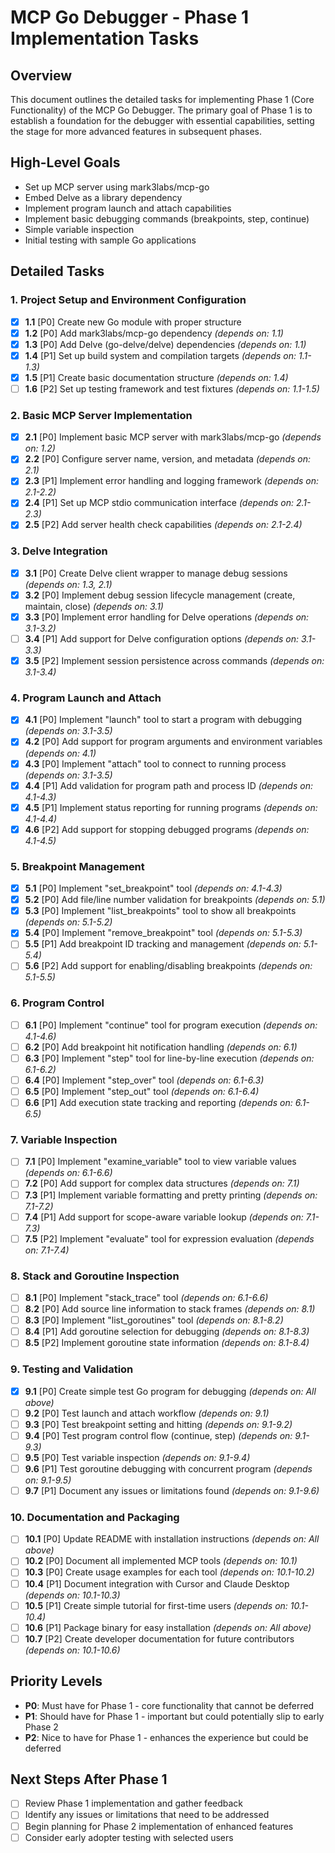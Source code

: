 # MCP Go Debugger - Phase 1 Implementation Tasks

## Overview

This document outlines the detailed tasks for implementing Phase 1 (Core Functionality) of the MCP Go Debugger. The primary goal of Phase 1 is to establish a foundation for the debugger with essential capabilities, setting the stage for more advanced features in subsequent phases.

## High-Level Goals

- Set up MCP server using mark3labs/mcp-go
- Embed Delve as a library dependency
- Implement program launch and attach capabilities
- Implement basic debugging commands (breakpoints, step, continue)
- Simple variable inspection
- Initial testing with sample Go applications

## Detailed Tasks

### 1. Project Setup and Environment Configuration

- [x] **1.1** [P0] Create new Go module with proper structure
- [x] **1.2** [P0] Add mark3labs/mcp-go dependency *(depends on: 1.1)*
- [x] **1.3** [P0] Add Delve (go-delve/delve) dependencies *(depends on: 1.1)*
- [x] **1.4** [P1] Set up build system and compilation targets *(depends on: 1.1-1.3)*
- [x] **1.5** [P1] Create basic documentation structure *(depends on: 1.4)*
- [ ] **1.6** [P2] Set up testing framework and test fixtures *(depends on: 1.1-1.5)*

### 2. Basic MCP Server Implementation

- [x] **2.1** [P0] Implement basic MCP server with mark3labs/mcp-go *(depends on: 1.2)*
- [x] **2.2** [P0] Configure server name, version, and metadata *(depends on: 2.1)*
- [x] **2.3** [P1] Implement error handling and logging framework *(depends on: 2.1-2.2)*
- [x] **2.4** [P1] Set up MCP stdio communication interface *(depends on: 2.1-2.3)*
- [x] **2.5** [P2] Add server health check capabilities *(depends on: 2.1-2.4)*

### 3. Delve Integration

- [x] **3.1** [P0] Create Delve client wrapper to manage debug sessions *(depends on: 1.3, 2.1)*
- [x] **3.2** [P0] Implement debug session lifecycle management (create, maintain, close) *(depends on: 3.1)*
- [x] **3.3** [P0] Implement error handling for Delve operations *(depends on: 3.1-3.2)*
- [ ] **3.4** [P1] Add support for Delve configuration options *(depends on: 3.1-3.3)*
- [x] **3.5** [P2] Implement session persistence across commands *(depends on: 3.1-3.4)*

### 4. Program Launch and Attach

- [x] **4.1** [P0] Implement "launch" tool to start a program with debugging *(depends on: 3.1-3.5)*
- [x] **4.2** [P0] Add support for program arguments and environment variables *(depends on: 4.1)*
- [x] **4.3** [P0] Implement "attach" tool to connect to running process *(depends on: 3.1-3.5)*
- [x] **4.4** [P1] Add validation for program path and process ID *(depends on: 4.1-4.3)*
- [x] **4.5** [P1] Implement status reporting for running programs *(depends on: 4.1-4.4)*
- [x] **4.6** [P2] Add support for stopping debugged programs *(depends on: 4.1-4.5)*

### 5. Breakpoint Management

- [x] **5.1** [P0] Implement "set_breakpoint" tool *(depends on: 4.1-4.3)*
- [x] **5.2** [P0] Add file/line number validation for breakpoints *(depends on: 5.1)*
- [x] **5.3** [P0] Implement "list_breakpoints" tool to show all breakpoints *(depends on: 5.1-5.2)*
- [x] **5.4** [P0] Implement "remove_breakpoint" tool *(depends on: 5.1-5.3)*
- [ ] **5.5** [P1] Add breakpoint ID tracking and management *(depends on: 5.1-5.4)*
- [ ] **5.6** [P2] Add support for enabling/disabling breakpoints *(depends on: 5.1-5.5)*

### 6. Program Control

- [ ] **6.1** [P0] Implement "continue" tool for program execution *(depends on: 4.1-4.6)*
- [ ] **6.2** [P0] Add breakpoint hit notification handling *(depends on: 6.1)*
- [ ] **6.3** [P0] Implement "step" tool for line-by-line execution *(depends on: 6.1-6.2)*
- [ ] **6.4** [P0] Implement "step_over" tool *(depends on: 6.1-6.3)*
- [ ] **6.5** [P0] Implement "step_out" tool *(depends on: 6.1-6.4)*
- [ ] **6.6** [P1] Add execution state tracking and reporting *(depends on: 6.1-6.5)*

### 7. Variable Inspection

- [ ] **7.1** [P0] Implement "examine_variable" tool to view variable values *(depends on: 6.1-6.6)*
- [ ] **7.2** [P0] Add support for complex data structures *(depends on: 7.1)*
- [ ] **7.3** [P1] Implement variable formatting and pretty printing *(depends on: 7.1-7.2)*
- [ ] **7.4** [P1] Add support for scope-aware variable lookup *(depends on: 7.1-7.3)*
- [ ] **7.5** [P2] Implement "evaluate" tool for expression evaluation *(depends on: 7.1-7.4)*

### 8. Stack and Goroutine Inspection

- [ ] **8.1** [P0] Implement "stack_trace" tool *(depends on: 6.1-6.6)*
- [ ] **8.2** [P0] Add source line information to stack frames *(depends on: 8.1)*
- [ ] **8.3** [P0] Implement "list_goroutines" tool *(depends on: 8.1-8.2)*
- [ ] **8.4** [P1] Add goroutine selection for debugging *(depends on: 8.1-8.3)*
- [ ] **8.5** [P2] Implement goroutine state information *(depends on: 8.1-8.4)*

### 9. Testing and Validation

- [x] **9.1** [P0] Create simple test Go program for debugging *(depends on: All above)*
- [ ] **9.2** [P0] Test launch and attach workflow *(depends on: 9.1)*
- [ ] **9.3** [P0] Test breakpoint setting and hitting *(depends on: 9.1-9.2)*
- [ ] **9.4** [P0] Test program control flow (continue, step) *(depends on: 9.1-9.3)*
- [ ] **9.5** [P0] Test variable inspection *(depends on: 9.1-9.4)*
- [ ] **9.6** [P1] Test goroutine debugging with concurrent program *(depends on: 9.1-9.5)*
- [ ] **9.7** [P1] Document any issues or limitations found *(depends on: 9.1-9.6)*

### 10. Documentation and Packaging

- [ ] **10.1** [P0] Update README with installation instructions *(depends on: All above)*
- [ ] **10.2** [P0] Document all implemented MCP tools *(depends on: 10.1)*
- [ ] **10.3** [P0] Create usage examples for each tool *(depends on: 10.1-10.2)*
- [ ] **10.4** [P1] Document integration with Cursor and Claude Desktop *(depends on: 10.1-10.3)*
- [ ] **10.5** [P1] Create simple tutorial for first-time users *(depends on: 10.1-10.4)*
- [ ] **10.6** [P1] Package binary for easy installation *(depends on: All above)*
- [ ] **10.7** [P2] Create developer documentation for future contributors *(depends on: 10.1-10.6)*

## Priority Levels

- **P0**: Must have for Phase 1 - core functionality that cannot be deferred
- **P1**: Should have for Phase 1 - important but could potentially slip to early Phase 2
- **P2**: Nice to have for Phase 1 - enhances the experience but could be deferred

## Next Steps After Phase 1

- [ ] Review Phase 1 implementation and gather feedback
- [ ] Identify any issues or limitations that need to be addressed
- [ ] Begin planning for Phase 2 implementation of enhanced features
- [ ] Consider early adopter testing with selected users 